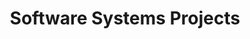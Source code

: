 ---
layout: project_cat
title: Software Systems Projects
nav_order: 3
permalink: /2yp/
has_children: true

code: 2yp
type: GENERAL
parent: Home
has_toc: true
default_thumb_image: /data/categories/2yp/thumbnail.jpg
description: Software systems designed and developed by second year Computer Engineering Students as part of coursework
---